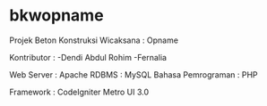 # bkwopname
Projek Beton Konstruksi Wicaksana : Opname

Kontributor :
-Dendi Abdul Rohim
-Fernalia

Web Server          : Apache
RDBMS               : MySQL
Bahasa Pemrograman  : PHP

Framework           : CodeIgniter 
                      Metro UI 3.0
                      
